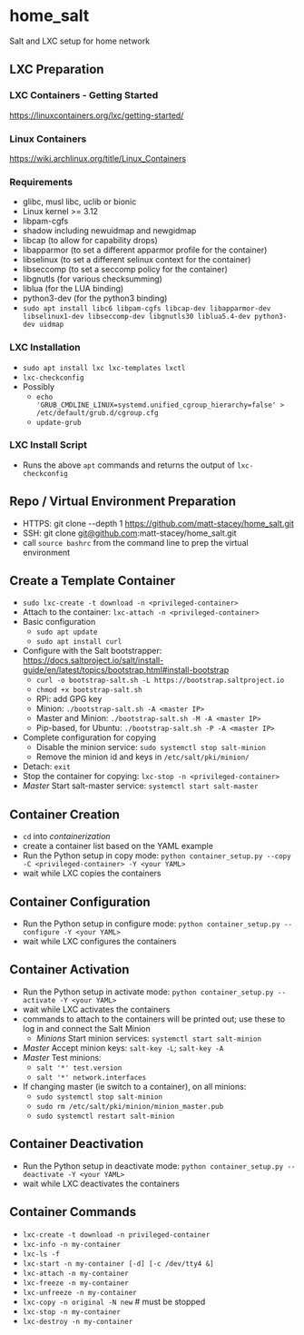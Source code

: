 # home_salt
Salt and LXC setup for home network

## LXC Preparation

### LXC Containers - Getting Started
https://linuxcontainers.org/lxc/getting-started/

### Linux Containers
https://wiki.archlinux.org/title/Linux_Containers

### Requirements
- glibc, musl libc, uclib or bionic
- Linux kernel >= 3.12
- libpam-cgfs
- shadow including newuidmap and newgidmap
- libcap (to allow for capability drops)
- libapparmor (to set a different apparmor profile for the container)
- libselinux (to set a different selinux context for the container)
- libseccomp (to set a seccomp policy for the container)
- libgnutls (for various checksumming)
- liblua (for the LUA binding)
- python3-dev (for the python3 binding)
- `sudo apt install libc6 libpam-cgfs libcap-dev libapparmor-dev libselinux1-dev libseccomp-dev libgnutls30 liblua5.4-dev python3-dev uidmap`

### LXC Installation
- `sudo apt install lxc lxc-templates lxctl`
- `lxc-checkconfig`
- Possibly
  - `echo 'GRUB_CMDLINE_LINUX=systemd.unified_cgroup_hierarchy=false' > /etc/default/grub.d/cgroup.cfg`
  - `update-grub`

### LXC Install Script
- Runs the above `apt` commands and returns the output of `lxc-checkconfig`

## Repo / Virtual Environment Preparation
- HTTPS: git clone --depth 1 https://github.com/matt-stacey/home_salt.git
- SSH: git clone git@github.com:matt-stacey/home_salt.git
- call `source bashrc` from the command line to prep the virtual environment


## Create a Template Container
- `sudo lxc-create -t download -n <privileged-container>`
- Attach to the container: `lxc-attach -n <privileged-container>`
- Basic configuration
    - `sudo apt update`
    - `sudo apt install curl`
- Configure with the Salt bootstrapper: https://docs.saltproject.io/salt/install-guide/en/latest/topics/bootstrap.html#install-bootstrap
    - `curl -o bootstrap-salt.sh -L https://bootstrap.saltproject.io`
    - `chmod +x bootstrap-salt.sh`
    - RPi: add GPG key
    - Minion: `./bootstrap-salt.sh -A <master IP>`
    - Master and Minion: `./bootstrap-salt.sh -M -A <master IP>`
    - Pip-based, for Ubuntu: `./bootstrap-salt.sh -P -A <master IP>`
- Complete configuration for copying
    - Disable the minion service: `sudo systemctl stop salt-minion`
    - Remove the minion id and keys in `/etc/salt/pki/minion/`
- Detach: `exit`
- Stop the container for copying: `lxc-stop -n <privileged-container>`
- *Master* Start salt-master service: `systemctl start salt-master`


## Container Creation
- `cd` into *containerization*
- create a container list based on the YAML example
- Run the Python setup in copy mode: `python container_setup.py --copy -C <privileged-container> -Y <your YAML>`
- wait while LXC copies the containers


## Container Configuration
- Run the Python setup in configure mode: `python container_setup.py --configure -Y <your YAML>`
- wait while LXC configures the containers


## Container Activation
- Run the Python setup in activate mode: `python container_setup.py --activate -Y <your YAML>`
- wait while LXC activates the containers
- commands to attach to the containers will be printed out; use these to log in and connect the Salt Minion
    - *Minions* Start minion services: `systemctl start salt-minion`
- *Master* Accept minion keys: `salt-key -L`; `salt-key -A`
- *Master* Test minions:
    - `salt '*' test.version`
    - `salt '*' network.interfaces`
- If changing master (ie switch to a container), on all minions:
    - `sudo systemctl stop salt-minion`
    - `sudo rm /etc/salt/pki/minion/minion_master.pub`
    - `sudo systemctl restart salt-minion`


## Container Deactivation
- Run the Python setup in deactivate mode: `python container_setup.py --deactivate -Y <your YAML>`
- wait while LXC deactivates the containers


## Container Commands
- `lxc-create -t download -n privileged-container`
- `lxc-info -n my-container`
- `lxc-ls -f`
- `lxc-start -n my-container [-d] [-c /dev/tty4 &]`
- `lxc-attach -n my-container`
- `lxc-freeze -n my-container`
- `lxc-unfreeze -n my-container`
- `lxc-copy -n original -N new`  # must be stopped
- `lxc-stop -n my-container`
- `lxc-destroy -n my-container`
